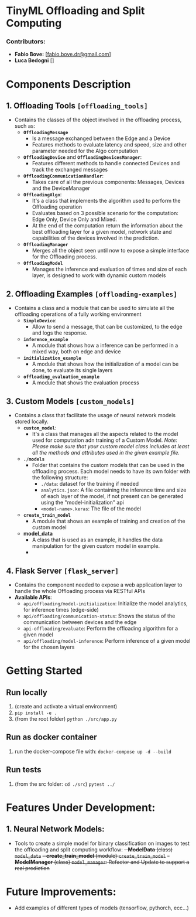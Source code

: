 # TinyML Offloading and Split Computing

### Contributors: 
- **Fabio Bove:** [fabio.bove.dr@gmail.com]
- **Luca Bedogni** []

# Components Description

## 1. Offloading Tools `[offloading_tools]`
   - Contains the classes of the object involved in the offloading process, such as:
     - **`OffloadingMessage`**
       - Is a message exchanged between the Edge and a Device
       - Features methods to evaluate latency and speed, size and other parameter needed for the Algo computation
     - **`OffloadingDevice`** and **`OffloadingDevicesManager`**:
       - Features different methods to handle connected Devices and track the exchanged messages
     - **`OffloadingCommunicationHandler`**:
       - Takes care of all the previous components: Messages, Devices and the DeviceManager
     - **`OffloadingAlgo`**:
       - It's a class that implements the algorithm used to perform the Offloading operation
       - Evaluates based on 3 possible scenario for the computation: Edge Only, Device Only and Mixed.
       - At the end of the computation return the information about the best offloading layer for a given model, network state and capabilities of the devices involved in the prediction.
     - **`OffloadingManager`**
       - Merges all the object seen until now to expose a simple interface for the Offloading process.
     - **`OffloadingModel`**
       - Manages the inference and evaluation of times and size of each layer, is designed to work with dynamic custom models
       
## 2. Offloading Examples `[offloading-examples]`
   - Contains a class and a module that can be used to simulate all the offloading operations of a fully working environment
     - **`SimpleDevice`**:
       - Allow to send a message, that can be customized, to the edge and logs the response.
     - **`inference_example`**
       - A module that shows how a inference can be performed in a mixed way, both on edge and device
     - **`initialization_example`**
       - A module that shows how the initialization of a model can be done, to evaluate its single layers 
     - **`offloading_evaluation_example`**
       - A module that shows the evaluation process

## 3. Custom Models `[custom_models]`
   - Contains a class that facilitate the usage of neural network models stored locally.
     - **`custom_model`**:
       - It's a class that manages all the aspects related to the model used for computation adn training of a Custom Model.
         _Note: Please make sure that your custom model class includes at least all the methods and attributes used in the given example file._
     - **`./models`**
       - Folder that contains the custom models that can be used in the offloading process.
         Each model needs to have its own folder with the following structure:
         -  `./data`: dataset for the training if needed
         -  `analytics.json`: A file containing the inference time and size of each layer of the model, if not present can be generated using the "model-initialization" api
         -  `<model-name>.keras`: The file of the model
     - **`create_train_model`**
       - A module that shows an example of training and creation of the custom model
     - **model_data**
       - A class that is used as an example, it handles the data manipulation for the given custom model in example.
       - 
## 4. Flask Server `[flask_server]`
- Contains the component needed to expose a web application layer to handle the whole Offloading process via RESTful APIs
- **Available APIs**:
  - `api/offloading/model-initialization`: Initialize the model analytics, for inference times (edge-side)
  - `api/offloading/communication-status`: Shows the status of the communication between devices and the edge
  - `api-offloading/evaluate`: Perform the offloading algorithm for a given model
  - `api/offloading/model-inference`: Perform inference of a given model for the chosen layers

# Getting Started

## Run locally
1. (create and activate a virtual environment)
2. `pip install -e .`
3. (from the root folder)  `python ./src/app.py`

## Run as docker container
1. run the docker-compose file with: `docker-compose up -d --build`

## Run tests
1. (from the src folder: `cd ./src`) `pytest ../`



# Features Under Development:
 ## 1. Neural Network Models:
- Tools to create a simple model for binary classification on images to test the offloading and split computing workflow:
  ~~- **ModelData** (class) `model_data`~~
  ~~- **create_train_model** (module) `create_train_model`~~
  ~~- **ModelManager** (class) `model_manager`: Refactor and Update to support a real prediction~~
  
# Future Improvements:
 - Add examples of different types of models (tensorflow, pythorch, ecc...)